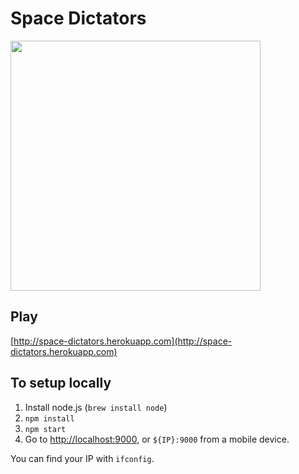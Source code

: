 # Space Dictators

<img width="400" src="https://cdn.rawgit.com/pardahlman/junction2016/master/static/img/GIT-space-dictator-logo_image.png">


## Play

[http://space-dictators.herokuapp.com](http://space-dictators.herokuapp.com)


## To setup locally

1. Install node.js (`brew install node`)
2. `npm install`
3. `npm start`
4. Go to [http://localhost:9000](http://localhost:9000), or `${IP}:9000` from a mobile device.

You can find your IP with `ifconfig`.
